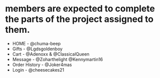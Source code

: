 # members are expected to complete the parts of the project assigned to them.

 - HOME - @chuma-beep
 - Gifts - @Lgdsgoldenboy
 - Cart - @Adenoxx  & @ClassicalQueen
 - Message - @Zoharthelight @Kennymartin16
 - Order History - @Joker4mas
 - Login - @cheesecakes21
